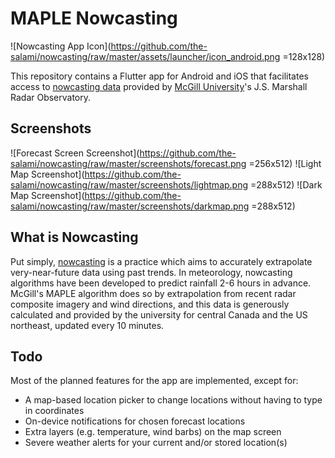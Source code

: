 # MAPLE Nowcasting
![Nowcasting App Icon](https://github.com/the-salami/nowcasting/raw/master/assets/launcher/icon_android.png =128x128)

This repository contains a Flutter app for Android and iOS that facilitates access to [nowcasting data](https://radar.mcgill.ca/imagery/nowcasting.html) provided by [McGill University](https://mcgill.ca/)'s J.S. Marshall Radar Observatory.

## Screenshots
![Forecast Screen Screenshot](https://github.com/the-salami/nowcasting/raw/master/screenshots/forecast.png =256x512)
![Light Map Screenshot](https://github.com/the-salami/nowcasting/raw/master/screenshots/lightmap.png =288x512)
![Dark Map Screenshot](https://github.com/the-salami/nowcasting/raw/master/screenshots/darkmap.png =288x512)


## What is Nowcasting

Put simply, [nowcasting](https://en.wikipedia.org/wiki/Nowcasting_(meteorology)) is a practice which aims to accurately extrapolate very-near-future data using past trends. In meteorology, nowcasting algorithms have been developed to predict rainfall 2-6 hours in advance. McGill's MAPLE algorithm does so by extrapolation from recent radar composite imagery and wind directions, and this data is generously calculated and provided by the university for central Canada and the US northeast, updated every 10 minutes.

## Todo

Most of the planned features for the app are implemented, except for:

- A map-based location picker to change locations without having to type in coordinates
- On-device notifications for chosen forecast locations
- Extra layers (e.g. temperature, wind barbs) on the map screen
- Severe weather alerts for your current and/or stored location(s)
